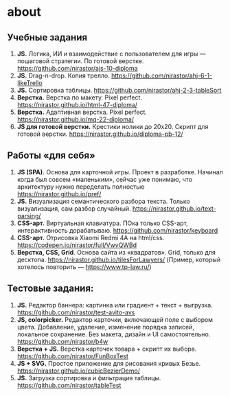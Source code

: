 # about
## Учебные задания
1. **JS.** Логика, ИИ и взаимодействие с пользователем для игры — пошаговой стратегии. По готовой верстке. https://github.com/nirastor/ajs-10-diploma
1. **JS.** Drag-n-drop. Копия трелло. https://github.com/nirastor/ahj-6-1-likeTrello
1. **JS.** Сортировка таблицы. https://github.com/nirastor/ahj-2-3-tableSort
1. **Верстка.** Верстка по макету. Pixel perfect. https://nirastor.github.io/html-47-diploma/
1. **Верстка.** Адаптивная верстка. Pixel perfect. https://nirastor.github.io/mq-22-diploma/
1. **JS для готовой верстки.** Крестики нолики до 20х20. Скрипт для готовой верстки. https://nirastor.github.io/diploma-pb-12/

## Работы «для себя»
1. **JS (SPA).** Основа для карточной игры. Проект в разработке. Начинал когда был совсем «маленьким», сейчас уже понимаю, что архитектуру нужно переделать полностью https://nirastor.github.io/pref/
1. **JS.** Визуализация семантического разбора текста. Только визуализация, сам разбор случайный. https://nirastor.github.io/text-parsing/
1. **CSS-арт.** Виртуальная клавиатура. ПОка только CSS-арт, интерактивность дорабатываю. https://github.com/nirastor/keyboard
1. **CSS-арт.** Отрисовка Xiaomi Redmi 4A на html/css. https://codepen.io/nirastor/full/VwvQWBd
1. **Верстка, CSS, Grid**. Основа сайта из «квадратов». Grid, только для десктопа. https://nirastor.github.io/tilesForLawyers/ (Пример, который хотелось повторить — https://www.tp-law.ru/)

## Тестовые задания:
1. **JS.** Редактор баннера: картинка или градиент + текст + выгрузка. https://github.com/nirastor/test-avito-avs
1. **JS, colorpicker.** Редактор карточки, включающей поле с выбором цвета. Добавление, удаление, изменение порядка записей, локальное сохранение. Без макета, дизайн и UI самостоятельно. https://github.com/nirastor/b4w
1. **Верстка + JS.** Верстка карточек товара + скрипт их выбора.  https://github.com/nirastor/FunBoxTest
1. **JS + SVG.** Простое приложение для рисования кривых Безье. https://nirastor.github.io/cubicBezierDemo/
1. **JS.** Загрузка сортировка и фильтрация таблицы.  https://github.com/nirastor/tableTest
